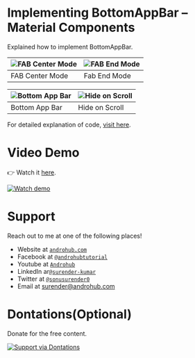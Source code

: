 # Implementing BottomAppBar – Material Components
Explained how to implement BottomAppBar.

![FAB Center Mode](https://i2.wp.com/www.androhub.com/wp-content/uploads/2019/01/center_mode.jpg?resize=768%2C204) | ![FAB End Mode](https://i1.wp.com/www.androhub.com/wp-content/uploads/2019/01/end_mode.jpg?resize=768%2C204)
---|---
FAB Center Mode | Fab End Mode

![Bottom App Bar](https://i0.wp.com/www.androhub.com/wp-content/uploads/2019/01/default_screen.jpg?resize=512%2C1024) | ![Hide on Scroll](https://i0.wp.com/www.androhub.com/wp-content/uploads/2019/01/scroll_mode.jpg?resize=512%2C1024)
---|---
Bottom App Bar | Hide on Scroll

For detailed explanation of code, [visit here](http://www.androhub.com/implementing-bottomappbar-material-components/).

# Video Demo
👉 Watch it <a href="https://youtu.be/jLPkO5F2Q4Q">here</a>.
<br>

[![Watch demo](http://i3.ytimg.com/vi/jLPkO5F2Q4Q/hqdefault.jpg)](https://youtu.be/jLPkO5F2Q4Q)

# Support
Reach out to me at one of the following places!

- Website at <a href="http://www.androhub.com/" target="_blank">`androhub.com`</a>
- Facebook at <a href="https://www.facebook.com/androhubtutorial/" target="_blank">`@androhubtutorial`</a>
- Youtube at <a href="https://www.youtube.com/channel/UCHJh3E9mtRzbM3WVVl9glJg" target="_blank">`Androhub`</a>
- LinkedIn ar<a href="https://www.linkedin.com/in/surender-kumar-681472a8?originalSubdomain=in" target="_blank">`@surender-kumar`</a>
- Twitter at <a href="https://twitter.com/sonusurender0/" target="_blank">`@sonusurender0`</a>
- Email at surender@androhub.com

# Dontations(Optional)
Donate for the free content.
<br>

[![Support via Dontations](https://www.paypalobjects.com/en_GB/i/btn/btn_donateCC_LG.gif)](https://www.paypal.com/cgi-bin/webscr?cmd=_donations&business=sonu.surendra0%40gmail.com&currency_code=USD&source=url)
